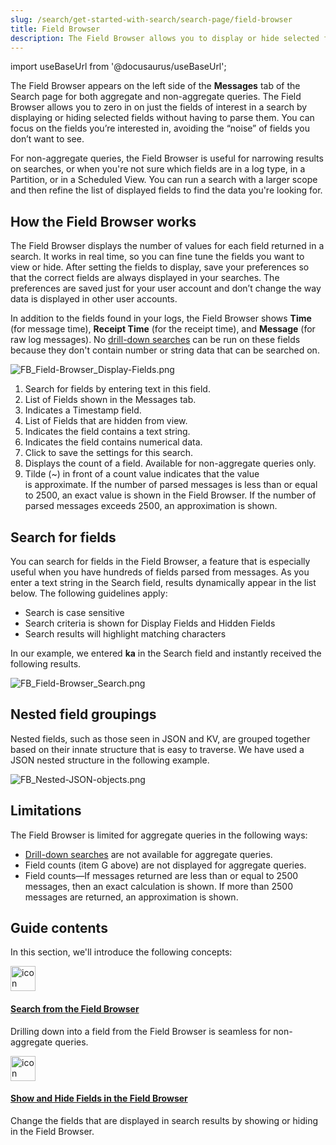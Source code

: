 ```yaml
---
slug: /search/get-started-with-search/search-page/field-browser
title: Field Browser
description: The Field Browser allows you to display or hide selected fields without having to parse them.
---
```


import useBaseUrl from '@docusaurus/useBaseUrl';

The Field Browser appears on the left side of the **Messages** tab of the Search page for both aggregate and non-aggregate queries. The Field Browser allows you to zero in on just the fields of interest in a search by displaying or hiding selected fields without having to parse them. You can focus on the fields you’re interested in, avoiding the “noise” of fields you don’t want to see.

For non-aggregate queries, the Field Browser is useful for narrowing results on searches, or when you're not sure which fields are in a log type, in a Partition, or in a Scheduled View. You can run a search with a larger scope and then refine the list of displayed fields to find the data you're looking for.

## How the Field Browser works

The Field Browser displays the number of values for each field returned in a search. It works in real time, so you can fine tune the fields you want to view or hide. After setting the fields to display, save your preferences so that the correct fields are always displayed in your searches. The preferences are saved just for your user account and don’t change the way data is displayed in other user accounts.

In addition to the fields found in your logs, the Field Browser shows **Time** (for message time), **Receipt Time** (for the receipt time), and **Message** (for raw log messages). No [drill-down searches](search-from-field-browser.md) can be run on these fields because they don't contain number or string data that can be searched on.

![FB_Field-Browser_Display-Fields.png](/img/search/get-started-search/search-page/FB-Field-Browser-Display-Fields.png)

1. Search for fields by entering text in this field.
1. List of Fields shown in the Messages tab.
1. Indicates a Timestamp field.
1. List of Fields that are hidden from view.
1. Indicates the field contains a text string.
1. Indicates the field contains numerical data.
1. Click to save the settings for this search.
1. Displays the count of a field. Available for non-aggregate queries only.
1. Tilde (\~) in front of a count value indicates that the value is approximate. If the number of parsed messages is less than or equal to 2500, an exact value is shown in the Field Browser. If the number of parsed messages exceeds 2500, an approximation is shown.

## Search for fields

You can search for fields in the Field Browser, a feature that is especially useful when you have hundreds of fields parsed from messages. As you enter a text string in the Search field, results dynamically appear in the list below. The following guidelines apply:

* Search is case sensitive
* Search criteria is shown for Display Fields and Hidden Fields
* Search results will highlight matching characters

In our example, we entered **ka** in the Search field and instantly received the following results.

![FB_Field-Browser_Search.png](/img/search/get-started-search/search-page/FB-Field-Browser-Search.png)

## Nested field groupings

Nested fields, such as those seen in JSON and KV, are grouped together based on their innate structure that is easy to traverse. We have used a JSON nested structure in the following example.

![FB_Nested-JSON-objects.png](/img/search/get-started-search/search-page/FB-Nested-JSON-objects.png)

## Limitations

The Field Browser is limited for aggregate queries in the following ways:

* [Drill-down searches](search-from-field-browser.md) are not available for aggregate queries.
* Field counts (item G above) are not displayed for aggregate queries. 
* Field counts—If messages returned are less than or equal to 2500 messages, then an exact calculation is shown. If more than 2500 messages are returned, an approximation is shown.

## Guide contents

In this section, we'll introduce the following concepts:

<div className="box-wrapper" markdown="1">
<div className="box smallbox1 card">
  <div className="container">
  <a href="/docs/search/get-started-with-search/search-page/field-browser/search-from-field-browser"><img src={useBaseUrl('img/icons/search.png')} alt="icon" width="40"/><h4>Search from the Field Browser</h4></a>
  <p>Drilling down into a field from the Field Browser is seamless for non-aggregate queries.</p>
  </div>
</div>
<div className="box smallbox2 card">
  <div className="container">
  <a href="/docs/search/get-started-with-search/search-page/field-browser/show-hide-fields-in-field-browser"><img src={useBaseUrl('img/icons/search.png')} alt="icon" width="40"/><h4>Show and Hide Fields in the Field Browser</h4></a>
  <p>Change the fields that are displayed in search results by showing or hiding in the Field Browser.</p>
  </div>
</div>
</div>
